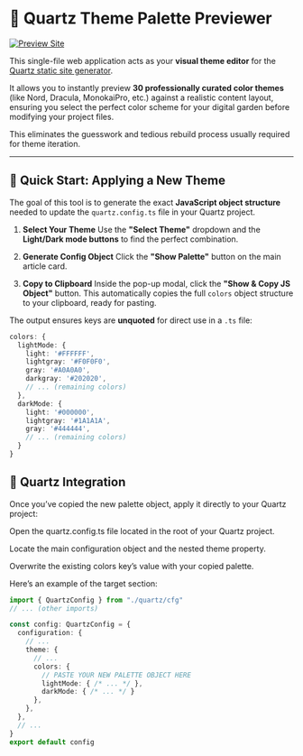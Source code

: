 # 🎨 Quartz Theme Palette Previewer

[![Preview Site](https://img.shields.io/badge/Live%20Preview-Click%20Here-brightgreen?style=for-the-badge&logo=github)](https://rishav-dhungel.github.io/quartz4-theme/)


This single-file web application acts as your **visual theme editor** for the [Quartz static site generator](https://quartz.jzhao.xyz).

It allows you to instantly preview **30 professionally curated color themes** (like Nord, Dracula, MonokaiPro, etc.) against a realistic content layout, ensuring you select the perfect color scheme for your digital garden before modifying your project files.

This eliminates the guesswork and tedious rebuild process usually required for theme iteration.

---

## 🚀 Quick Start: Applying a New Theme

The goal of this tool is to generate the exact **JavaScript object structure** needed to update the `quartz.config.ts` file in your Quartz project.

1. **Select Your Theme**
   Use the **"Select Theme"** dropdown and the **Light/Dark mode buttons** to find the perfect combination.

2. **Generate Config Object**
   Click the **"Show Palette"** button on the main article card.

3. **Copy to Clipboard**
   Inside the pop-up modal, click the **"Show & Copy JS Object"** button.
   This automatically copies the full `colors` object structure to your clipboard, ready for pasting.

The output ensures keys are **unquoted** for direct use in a `.ts` file:

```ts
colors: {
  lightMode: {
    light: '#FFFFFF',
    lightgray: '#F0F0F0',
    gray: '#A0A0A0',
    darkgray: '#202020',
    // ... (remaining colors)
  },
  darkMode: {
    light: '#000000',
    lightgray: '#1A1A1A',
    gray: '#444444',
    // ... (remaining colors)
  }
}
```

## 🔧 Quartz Integration

Once you’ve copied the new palette object, apply it directly to your Quartz project:

Open the quartz.config.ts file located in the root of your Quartz project.

Locate the main configuration object and the nested theme property.

Overwrite the existing colors key’s value with your copied palette.

Here’s an example of the target section:
```ts
import { QuartzConfig } from "./quartz/cfg"
// ... (other imports)

const config: QuartzConfig = {
  configuration: {
    // ...
    theme: {
      // ...
      colors: {
        // PASTE YOUR NEW PALETTE OBJECT HERE
        lightMode: { /* ... */ },
        darkMode: { /* ... */ }
      },
    },
  },
  // ...
}
export default config
```
